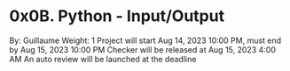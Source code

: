 # 0x0B. Python - Input/Output

 By: Guillaume
 Weight: 1
 Project will start Aug 14, 2023 10:00 PM, must end by Aug 15, 2023 10:00 PM
 Checker will be released at Aug 15, 2023 4:00 AM
 An auto review will be launched at the deadline
